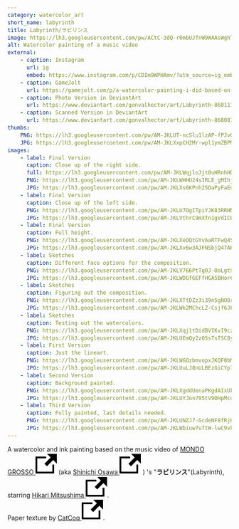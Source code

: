 ```yaml
---
category: watercolor_art
short_name: labyrinth
title: Labyrinth/ラビリンス
image: https://lh3.googleusercontent.com/pw/ACtC-3dQ-r0mbUJfnW9WAAsWghT2nXAay6_18t2xRyyStKY-hIdPBfqGy_Dlt0qQuuYo9Ic-oNu-MyO-xBIdLv6_-0iCQO_F5lNof0wkft22o9nm8IhVVoVUkY_dgU-OyGgJrGCjnuYHQACIZKxw0AhXEnT9=w1200-h630-no?authuser=0
alt: Watercolor painting of a music video
external:
    - caption: Instagram
      url: ig
      embed: https://www.instagram.com/p/CDIm9WPHAmv/?utm_source=ig_embed&amp;utm_campaign=loading
    - caption: GameJolt
      url: https://gamejolt.com/p/a-watercolor-painting-i-did-based-on-the-music-video-of-mondo-gross-q5a4u3mt
    - caption: Photo Version in DeviantArt
      url: https://www.deviantart.com/gonvalhector/art/Labyrinth-868117778
    - caption: Scanned Version in DeviantArt
      url: https://www.deviantart.com/gonvalhector/art/Labyrinth-868081097
thumbs:
    PNG: https://lh3.googleusercontent.com/pw/AM-JKLUT-ncSlu1lzAP-fPJvOIPgfbGmJ7ayFoHcYGY3CLNICiACSF_xr8QVV5b3ufMor_w6EyFHaX4mN7frZzrB8Bn2mVpk6C8Snnid4S9z_xddH6RP5b01ZVHlrzFeRH3dN_gaTUOM7PnyLS52l37aMMrx
    JPG: https://lh3.googleusercontent.com/pw/AM-JKLXxpCH2Mr-wpl1ymZBPMymqhPKFLV-VSYu8PSWHexXUQdPnAMRtLX6opYGQwjm0vfRstIqv6pos3UcXDcwCqOevH5S1SOUwjrW-VHmiEcBjOBLh_4PJCZEILyXOHCdrFehWKd3BORL6Y1eY15CEioID
images:
    - label: Final Version
      caption: Close up of the right side.
      full: https://lh3.googleusercontent.com/pw/AM-JKLWqjloJjt0uHRnhHDKwt5qfF9n13OPeXKhII-7MHs-bngH4dCjRpo1t_pLprVMRES8uhvw7ekuIxxX4ntvktISt-wBkQdCu5ALRPOAcBKhXs1w_cGM7_X_-onRpa20K1FZLv4WozQblo5G2S-0zOpjT=w2400
      PNG: https://lh3.googleusercontent.com/pw/AM-JKLWHHU24sIRLE_gMIhjK3doBknuvVqkvr6JWKw3MxMeKHNRKLZWaK9YrFT9UFBfEVLGxcmBl1ICiZmzAU88UcNoVpNUXDU2n2dzfGfxboWD_9oPt81SNtbB-5LRiaTmnVyRb7F9e0AJmp6agCG8Wyj7N
      JPG: https://lh3.googleusercontent.com/pw/AM-JKLXs6KPnh25OaPyFaEolUhYZcgJBT6Fu99hNHvKit-GmExDTKZTaCT0wKnZiMk2rreizbK8u3eSCaWoSQmHUbDjlFd0qGrRgmqglTOEjK3Cmg-iOqkP2CYoYimPQMN4Anm7OMgtlwJf7T2tDxE-SVP-L
    - label: Final Version
      caption: Close up of the left side.
      PNG: https://lh3.googleusercontent.com/pw/AM-JKLU7OgITpiYJK83RRHNyBNH5xu0H5X5Mb2JnCHRN_s6NLItgS4ZbinRYe7WNeBszICufVRrp0r1kBuybmPU5aTBsYBHET_FB9FxdbJYAoeJGtqhiq8k-U6uTFPRy8Qq9jJ5Uc1fsb7WZf-NuoquCeanX
      JPG: https://lh3.googleusercontent.com/pw/AM-JKLVthrC9mXTn1gVdICHd0Mv0WtkIa9C8VadOaBl5phYJCtqciWpqvpLnARulFyTmq_OGAxaTVxhThiwkebbGOq41-EZb-h6epDvWXlFDDySNoRGt2KRj6mVS5rpNZz_D6FAiXVJqmWRBuXZnZ-ExW3vu
    - label: Final Version
      caption: Full height.
      PNG: https://lh3.googleusercontent.com/pw/AM-JKLXeOQtGYvAaRTFwQ4SZ1Ll0FR6SPaZp1aSYkI0IQZ6V1YTCgV9kI6ZJThh0-0VeABy3ZpbCyR28YLDdWH4sr9nCKeHTvWMxEsu2Qe0rCco0K_9xx6mYOADZwvqxMoneJejNa6d3UWslukyLcnMoZyQR
      JPG: https://lh3.googleusercontent.com/pw/AM-JKLXv6w3AJFNSbjQ47AKTSWSVabvokoD14eQBOu7MhH0DORYE-Tk69YfPRRArzrh_60Vf4-XhmiHyEmXLXqGZ4wbFacZijYN2DJE-gZOq4AJbKYoABQjlD4oI0P8Dag-UdpUST-8Xch5GUc7MIHH7IvVM
    - label: Sketches
      caption: Different face options for the composition.
      PNG: https://lh3.googleusercontent.com/pw/AM-JKLV766PtTg0J-OoLgtSNUOmln47C2H3BmC_NaIaeVlzMtHu7BQUQhVZBLBNj2yJ6DK8rYYdsANkzG8-VlzO3Ah9hnrseJwOkIJK5ltq93nG-O245-bQ5zcmnGSfqGuaEAyO2X0cGoICHjpcf1yHniatJ
      JPG: https://lh3.googleusercontent.com/pw/AM-JKLWDGfGEFfHGA5BHor692PsdqAIf43P2dU-lp8N6N6VcDIQLkXgYLEx0bsdCIl5lP5_fOlsefmEnrKWveZIcxNf4tLuLZ0wuPjgH2Qs7xvT032096JUvrv0iJjdV3pzU9TyAFo2tZgY9m_sK6LcMlYSq
    - label: Sketches
      caption: Figuring out the composition.
      PNG: https://lh3.googleusercontent.com/pw/AM-JKLXTtDZz3i39n5gNOOrE8ob2Z8go_k6QJZi2yCx_zoS1COQDDBy_0sgSxn7uesQLHQL4wsxsZ-DxOSkHw_hgdbvXf-M7O6s7AIgfXTS_Iqr9P_f53w5r0wMknCNeXHZxya94RU3uYjEyMs6Aag2Mziac
      JPG: https://lh3.googleusercontent.com/pw/AM-JKLWk2MChcLZ-Csjf6J8RkcEfBtquKqHKEknuDvzmSyKLpFKG7Af1hQrOqs5OIKpL0G_x4r6qfjgaQa5xWxQoQcomwUMKjArp0NsPJAsE5NqNsljIfX3Dl6x_NoLYMusk5SsSVVKWnSCBGNqYtFSeXsxy
    - label: Sketches
      caption: Testing out the watercolors.
      PNG: https://lh3.googleusercontent.com/pw/AM-JKLXqj1tDidBVIKvI9czhxO6i7SgY8vtKjGgWl8aj1DPSs0KlhKpJAs8WM7PLREYpVpV7Dcp-AasMpLxUyqO9ayK16gZSq4EundILxmJuSP413mbDhmp6IDgB02IEAFgCfhnaZ9HzZ_AvhLJ3Jav7rbD7
      JPG: https://lh3.googleusercontent.com/pw/AM-JKLUEmQy2z05sTsTSC8yXcraEwBMTT_Qpq-jRqYWp_lsg-2g6TX41p80RVl9Qn_pUnriw5Iz1_WwOG1l8TSpHiC2yOjr3R-w399hHDOStRp7oC7VTtaGNdvKJ3UCYSWI1Jd-HVX5KFf3ZJthAbxh1RxGq
    - label: First Version
      caption: Just the lineart.
      PNG: https://lh3.googleusercontent.com/pw/AM-JKLWGQzbmvopxJKQF0bMESKTO2pQg1c-MGubl-0P709C_4tbPCx53tZH5ed4cZkQp_1a9KqZ8Gn_Ce66qhC2nIBQFOqCnVdm7b6W416FNVG3qQLZ-nOmdTURRshLzLYBGnMVe0MkbFxShzaXdiXqvNz21
      JPG: https://lh3.googleusercontent.com/pw/AM-JKLUuLJ8nULBEzGiCYp7DVCABmCbnI_8uABoJ6sqSXETjPIi1SF8dcP6CymifeoC-Aug1-Uw8DYPVgiUhJle1mn-JYWsytbGGJHp6sGIq0NBCMEyieLnAxnlg7Z0ZtSfqFGzWGUP_KZ1yhABkwnunXTEO
    - label: Second Version
      caption: Background painted.
      PNG: https://lh3.googleusercontent.com/pw/AM-JKLXgddUenaPKgdAIxUkxqnvv1cCk7EfnYcHQW84FqmifPxwySSVdBGKeqb5T0D0QuoLZ7P-phYEJso_NaCMuB974UnSurJQNZ94RuOVCZxM73LcHlmniVJkM9r6h3Ek03q8_XiZVICizPdTWyB0zfGUV
      JPG: https://lh3.googleusercontent.com/pw/AM-JKLUYJon795tV9OHpMcq-CD2K43ItsuZk14jowC9mRcDqsGQm3_j4GBIaUej4FHxGTAwr-njREm5nB1I_m22Xyzl3U8jehGxyu9ijiQKrf_MytJkVGI5vMWJMp88JniUg6KNnAjJvMd6yUi-m9RII1PON
    - label: Third Version
      caption: Fully painted, last details needed.
      PNG: https://lh3.googleusercontent.com/pw/AM-JKLUNZJ7-GcdeNF8fRjH1Y97aRCT_jsvq578GULSPF5LUPLDRA3Fk9tmbhJv2t1_U6AD3dvmB2bmNWjoII-Uxhd6iuEb4O2TcMbAfkGAidb9IZMSwNHvyBLBEP3XuHvtqmug_s6--daIKtDtf3vxvqIms
      JPG: https://lh3.googleusercontent.com/pw/AM-JKLWbiuw7uftW-lwC9v8ykjnD0vqiV0UCijwOC_ACst7muZ1OaBp8iHvqFeM9BsiHANLWT-LikUVGOGL0_MYPKm3rrZjogE29InsQr8r71aI7moM5vUefzinVxWeLSEDXo__wNY6qshwnAh2zdSGLrSR5
---
```


A watercolor and ink painting based on the music video of [MONDO GROSSO <img src="/assets/images/icons/external.svg" alt="External Link" class="external-icon">](https://www.instagram.com/mondo_grosso/) (aka [Shinichi Osawa <img src="/assets/images/icons/external.svg" alt="External Link" class="external-icon">](https://www.instagram.com/shinichiosawa/) ) 's "**ラビリンス**"(Labyrinth), starring [Hikari Mitsushima <img src="/assets/images/icons/external.svg" alt="External Link" class="external-icon">](https://www.instagram.com/0o.mitsuhima.o0/).  
Paper texture by [CatCoq <img src="/assets/images/icons/external.svg" alt="External Link" class="external-icon">](https://www.instagram.com/catcoq/).
